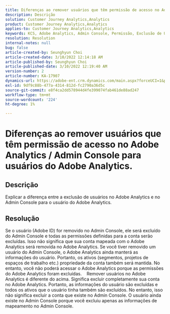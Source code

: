 ```yaml
---
title: Diferenças ao remover usuários que têm permissão de acesso no Adobe Analytics / Admin Console para usuários do Adobe Analytics.
description: Descrição
solution: Customer Journey Analytics,Analytics
product: Customer Journey Analytics,Analytics
applies-to: Customer Journey Analytics,Analytics
keywords: KCS, Adobe Analytics, Admin Console, Permissão, Exclusão de Usuário, Remoção de Usuário
resolution: Resolution
internal-notes: null
bug: false
article-created-by: Seunghyun Choi
article-created-date: 3/10/2022 12:14:18 AM
article-published-by: Seunghyun Choi
article-published-date: 3/10/2022 12:19:40 AM
version-number: 2
article-number: KA-17907
dynamics-url: https://adobe-ent.crm.dynamics.com/main.aspx?forceUCI=1&pagetype=entityrecord&etn=knowledgearticle&id=ac67bd03-07a0-ec11-b400-0022480b0a3e
exl-id: 9df9c88b-477a-4314-812d-fc2790a36d5c
source-git-commit: e8f4ca2dd578944d4fe399074fab461de88ad247
workflow-type: tm+mt
source-wordcount: '224'
ht-degree: 1%

---
```


# Diferenças ao remover usuários que têm permissão de acesso no Adobe Analytics / Admin Console para usuários do Adobe Analytics.

## Descrição


Explicar a diferença entre a exclusão de usuários no Adobe Analytics e no Admin Console para o usuário do Adobe Analytics.


## Resolução


Se o usuário (Adobe ID) for removido no Admin Console, ele será excluído do Admin Console e todas as permissões definidas para a conta serão excluídas.
Isso não significa que sua conta mapeada com o Adobe Analytics será removida no Adobe Analytics. Se você tiver removido um usuário do Admin Console, o Adobe Analytics ainda manterá as informações do usuário.
Portanto, os ativos (segmentos, projetos de espaços de trabalho etc.) propriedade da conta também será mantida.
No entanto, você não poderá acessar o Adobe Analytics porque as permissões do Adobe Analytics foram excluídas.
  
Remover usuários no Adobe Analytics é diferente do acima. Significa excluir completamente sua conta no Adobe Analytics.
Portanto, as informações do usuário são excluídas e todos os ativos que o usuário tinha também são excluídos.
No entanto, isso não significa excluir a conta que existe no Admin Console. O usuário ainda existe no Admin Console porque você excluiu apenas as informações de mapeamento no Admin Console.
